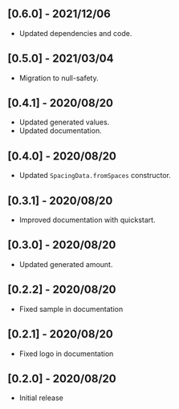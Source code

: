## [0.6.0] - 2021/12/06

* Updated dependencies and code.

## [0.5.0] - 2021/03/04

* Migration to null-safety.

## [0.4.1] - 2020/08/20

* Updated generated values.
* Updated documentation.

## [0.4.0] - 2020/08/20

* Updated `SpacingData.fromSpaces` constructor.

## [0.3.1] - 2020/08/20

* Improved documentation with quickstart.

## [0.3.0] - 2020/08/20

* Updated generated amount.

## [0.2.2] - 2020/08/20

* Fixed sample in documentation

## [0.2.1] - 2020/08/20

* Fixed logo in documentation

## [0.2.0] - 2020/08/20

* Initial release
